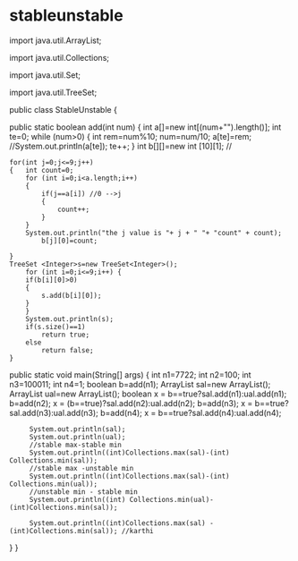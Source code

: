 # stableunstable
import java.util.ArrayList;

import java.util.Collections;

import java.util.Set;

import java.util.TreeSet;

public class StableUnstable {

public 	static boolean  add(int num)
	{
	int a[]=new int[(num+"").length()]; 
	int te=0;
	while (num>0)
	{
		int rem=num%10;
		num=num/10; 
		a[te]=rem;
		//System.out.println(a[te]);
		te++;
	}
	int b[][]=new int [10][1];  //
	
	for(int j=0;j<=9;j++)
	{	int count=0;
		for (int i=0;i<a.length;i++)
		{
			if(j==a[i]) //0 -->j
			{
				count++;
			}
		}
		System.out.println("the j value is "+ j + " "+ "count" + count);
			b[j][0]=count;
		
	}
	TreeSet <Integer>s=new TreeSet<Integer>();
		for (int i=0;i<=9;i++) {
		if(b[i][0]>0)
		{
			s.add(b[i][0]);
		}
		}
		System.out.println(s);
		if(s.size()==1)
			return true;
		else 
			return false;
	}
	
public static void main(String[] args) {
	 int n1=7722;
	 int n2=100;
	 int n3=100011;
	 int n4=1;
	 boolean b=add(n1);
	 ArrayList sal=new ArrayList();
	 ArrayList ual=new ArrayList();
	 boolean x = b==true?sal.add(n1):ual.add(n1);
	 b=add(n2);
	 x = (b==true)?sal.add(n2):ual.add(n2);
	 b=add(n3);
	 x = b==true?sal.add(n3):ual.add(n3);
	 b=add(n4);
	 x = b==true?sal.add(n4):ual.add(n4);
	 
		 System.out.println(sal);
		 System.out.println(ual);
		 //stable max-stable min
		 System.out.println((int)Collections.max(sal)-(int) Collections.min(sal));
		 //stable max -unstable min
		 System.out.println((int)Collections.max(sal)-(int) Collections.min(ual));
		 //unstable min - stable min
		 System.out.println((int) Collections.min(ual)-(int)Collections.min(sal));
		 
		 System.out.println((int)Collections.max(sal) - (int)Collections.min(sal)); //karthi
}
}
